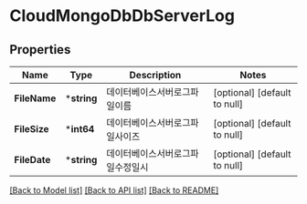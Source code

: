 # CloudMongoDbDbServerLog

## Properties
Name | Type | Description | Notes
------------ | ------------- | ------------- | -------------
**FileName** | ***string** | 데이터베이스서버로그파일이름 | [optional] [default to null]
**FileSize** | ***int64** | 데이터베이스서버로그파일사이즈 | [optional] [default to null]
**FileDate** | ***string** | 데이터베이스서버로그파일수정일시 | [optional] [default to null]

[[Back to Model list]](../README.md#documentation-for-models) [[Back to API list]](../README.md#documentation-for-api-endpoints) [[Back to README]](../README.md)


